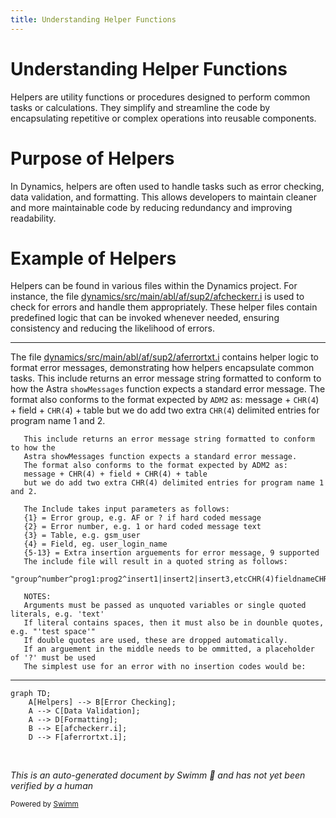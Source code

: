 ```yaml
---
title: Understanding Helper Functions
---
```

# Understanding Helper Functions

Helpers are utility functions or procedures designed to perform common tasks or calculations. They simplify and streamline the code by encapsulating repetitive or complex operations into reusable components.

# Purpose of Helpers

In Dynamics, helpers are often used to handle tasks such as error checking, data validation, and formatting. This allows developers to maintain cleaner and more maintainable code by reducing redundancy and improving readability.

# Example of Helpers

Helpers can be found in various files within the Dynamics project. For instance, the file <SwmPath>[dynamics/src/main/abl/af/sup2/afcheckerr.i](dynamics/src/main/abl/af/sup2/afcheckerr.i)</SwmPath> is used to check for errors and handle them appropriately. These helper files contain predefined logic that can be invoked whenever needed, ensuring consistency and reducing the likelihood of errors.

<SwmSnippet path="/dynamics/src/main/abl/af/sup2/aferrortxt.i" line="13">

---

The file <SwmPath>[dynamics/src/main/abl/af/sup2/aferrortxt.i](dynamics/src/main/abl/af/sup2/aferrortxt.i)</SwmPath> contains helper logic to format error messages, demonstrating how helpers encapsulate common tasks. This include returns an error message string formatted to conform to how the Astra <SwmToken path="dynamics/src/main/abl/af/sup2/aferrortxt.i" pos="14:3:3" line-data="   Astra showMessages function expects a standard error message.">`showMessages`</SwmToken> function expects a standard error message. The format also conforms to the format expected by <SwmToken path="dynamics/src/main/abl/af/sup2/aferrortxt.i" pos="15:19:19" line-data="   The format also conforms to the format expected by ADM2 as:">`ADM2`</SwmToken> as: message + <SwmToken path="dynamics/src/main/abl/af/sup2/aferrortxt.i" pos="16:5:7" line-data="   message + CHR(4) + field + CHR(4) + table">`CHR(4`</SwmToken>) + field + <SwmToken path="dynamics/src/main/abl/af/sup2/aferrortxt.i" pos="16:5:7" line-data="   message + CHR(4) + field + CHR(4) + table">`CHR(4`</SwmToken>) + table but we do add two extra <SwmToken path="dynamics/src/main/abl/af/sup2/aferrortxt.i" pos="16:5:7" line-data="   message + CHR(4) + field + CHR(4) + table">`CHR(4`</SwmToken>) delimited entries for program name 1 and 2.

```i
   This include returns an error message string formatted to conform to how the
   Astra showMessages function expects a standard error message.
   The format also conforms to the format expected by ADM2 as:
   message + CHR(4) + field + CHR(4) + table
   but we do add two extra CHR(4) delimited entries for program name 1 and 2.

   The Include takes input parameters as follows:
   {1} = Error group, e.g. AF or ? if hard coded message
   {2} = Error number, e.g. 1 or hard coded message text
   {3} = Table, e.g. gsm_user
   {4} = Field, eg. user_login_name
   {5-13} = Extra insertion arguements for error message, 9 supported 
   The include file will result in a quoted string as follows:
   "group^number^prog1:prog2^insert1|insert2|insert3,etcCHR(4)fieldnameCHR(4)tablenameCHR(4)prog1CHR(4)prog2"

   NOTES:
   Arguments must be passed as unquoted variables or single quoted literals, e.g. 'text'
   If literal contains spaces, then it must also be in dounble quotes, e.g. "'test space'"
   If double quotes are used, these are dropped automatically.
   If an arguement in the middle needs to be ommitted, a placeholder of '?' must be used 
   The simplest use for an error with no insertion codes would be:
```

---

</SwmSnippet>

```mermaid
graph TD;
    A[Helpers] --> B[Error Checking];
    A --> C[Data Validation];
    A --> D[Formatting];
    B --> E[afcheckerr.i];
    D --> F[aferrortxt.i];
```

&nbsp;

*This is an auto-generated document by Swimm 🌊 and has not yet been verified by a human*

<SwmMeta version="3.0.0" repo-id="Z2l0aHViJTNBJTNBT3BlbkVkZ2VfUmV0aXJlZF9Qcm9kdWN0cyUzQSUzQVBBUFA5Mg==" repo-name="OpenEdge_Retired_Products"><sup>Powered by [Swimm](/)</sup></SwmMeta>
